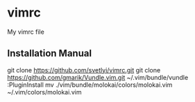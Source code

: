 # vimrc
My vimrc file
## Installation Manual
git clone https://github.com/svetlyi/vimrc.git
git clone https://github.com/gmarik/Vundle.vim.git ~/.vim/bundle/vundle
:PluginInstall
mv ./vim/bundle/molokai/colors/molokai.vim ~/.vim/colors/molokai.vim

